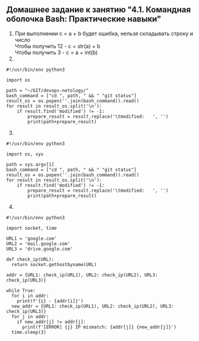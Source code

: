 ## Домашнее задание к занятию "4.1. Командная оболочка Bash: Практические навыки"

1. При выполнении c = a + b будет ошибка, нельзя складывать строку и число  
Чтобы получить 12 - c = str(a) + b  
Чтобы получить 3 - c = a + int(b)
2. 
```
#!/usr/bin/env python3

import os

path = "~/GIT/devops-netology/"
bash_command = ["cd ", path, " && " "git status"]
result_os = os.popen(''.join(bash_command)).read()
for result in result_os.split('\n'):
    if result.find('modified') != -1:
        prepare_result = result.replace('\tmodified:   ', '')
        print(path+prepare_result)
```
3. 
```
#!/usr/bin/env python3

import os, sys

path = sys.argv[1]
bash_command = ["cd ", path, " && " "git status"]
result_os = os.popen(''.join(bash_command)).read()
for result in result_os.split('\n'):
    if result.find('modified') != -1:
        prepare_result = result.replace('\tmodified:   ', '')
        print(path+prepare_result)
```
4. 
```
#!/usr/bin/env python3

import socket, time

URL1 = 'google.com'
URL2 = 'mail.google.com'
URL3 = 'drive.google.com'

def check_ip(URL):
  return socket.gethostbyname(URL)

addr = {URL1: check_ip(URL1), URL2: check_ip(URL2), URL3: check_ip(URL3)}

while True:
  for i in addr:
    print(f'{i} - {addr[i]}')
  new_addr = {URL1: check_ip(URL1), URL2: check_ip(URL2), URL3: check_ip(URL3)}
  for j in addr:
    if new_addr[j] != addr[j]:
      print(f'[ERROR] {j} IP mismatch: {addr[j]} {new_addr[j]}')
  time.sleep(3)
 ```



